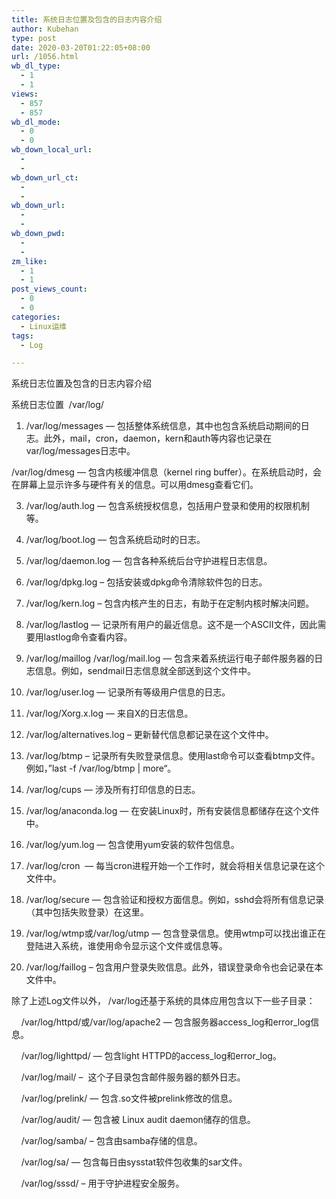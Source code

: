 ```yaml
---
title: ​系统日志位置及包含的日志内容介绍
author: Kubehan
type: post
date: 2020-03-20T01:22:05+08:00
url: /1056.html
wb_dl_type:
  - 1
  - 1
views:
  - 857
  - 857
wb_dl_mode:
  - 0
  - 0
wb_down_local_url:
  - 
  - 
wb_down_url_ct:
  - 
  - 
wb_down_url:
  - 
  - 
wb_down_pwd:
  - 
  - 
zm_like:
  - 1
  - 1
post_views_count:
  - 0
  - 0
categories:
  - Linux运维
tags:
  - Log

---
```

系统日志位置及包含的日志内容介绍



系统日志位置&nbsp; /var/log/

1. /var/log/messages — 包括整体系统信息，其中也包含系统启动期间的日志。此外，mail，cron，daemon，kern和auth等内容也记录在var/log/messages日志中。

/var/log/dmesg — 包含内核缓冲信息（kernel ring buffer）。在系统启动时，会在屏幕上显示许多与硬件有关的信息。可以用dmesg查看它们。

3. /var/log/auth.log — 包含系统授权信息，包括用户登录和使用的权限机制等。

4. /var/log/boot.log — 包含系统启动时的日志。

5. /var/log/daemon.log — 包含各种系统后台守护进程日志信息。

6. /var/log/dpkg.log – 包括安装或dpkg命令清除软件包的日志。

7. /var/log/kern.log – 包含内核产生的日志，有助于在定制内核时解决问题。

8. /var/log/lastlog — 记录所有用户的最近信息。这不是一个ASCII文件，因此需要用lastlog命令查看内容。

9. /var/log/maillog /var/log/mail.log — 包含来着系统运行电子邮件服务器的日志信息。例如，sendmail日志信息就全部送到这个文件中。

10. /var/log/user.log — 记录所有等级用户信息的日志。

11. /var/log/Xorg.x.log — 来自X的日志信息。

12. /var/log/alternatives.log – 更新替代信息都记录在这个文件中。

13. /var/log/btmp – 记录所有失败登录信息。使用last命令可以查看btmp文件。例如，”last -f /var/log/btmp | more“。

14. /var/log/cups — 涉及所有打印信息的日志。

15. /var/log/anaconda.log — 在安装Linux时，所有安装信息都储存在这个文件中。

16. /var/log/yum.log — 包含使用yum安装的软件包信息。

17. /var/log/cron&nbsp; — 每当cron进程开始一个工作时，就会将相关信息记录在这个文件中。

18. /var/log/secure — 包含验证和授权方面信息。例如，sshd会将所有信息记录（其中包括失败登录）在这里。

19. /var/log/wtmp或/var/log/utmp — 包含登录信息。使用wtmp可以找出谁正在登陆进入系统，谁使用命令显示这个文件或信息等。

20. /var/log/faillog – 包含用户登录失败信息。此外，错误登录命令也会记录在本文件中。

除了上述Log文件以外， /var/log还基于系统的具体应用包含以下一些子目录：

&nbsp; &nbsp; /var/log/httpd/或/var/log/apache2 — 包含服务器access\_log和error\_log信息。

&nbsp; &nbsp; /var/log/lighttpd/ — 包含light HTTPD的access\_log和error\_log。

&nbsp; &nbsp; /var/log/mail/ –&nbsp; 这个子目录包含邮件服务器的额外日志。

&nbsp; &nbsp; /var/log/prelink/ — 包含.so文件被prelink修改的信息。

&nbsp; &nbsp; /var/log/audit/ — 包含被 Linux audit daemon储存的信息。

&nbsp; &nbsp; /var/log/samba/ – 包含由samba存储的信息。

&nbsp; &nbsp; /var/log/sa/ — 包含每日由sysstat软件包收集的sar文件。

&nbsp; &nbsp; /var/log/sssd/ – 用于守护进程安全服务。